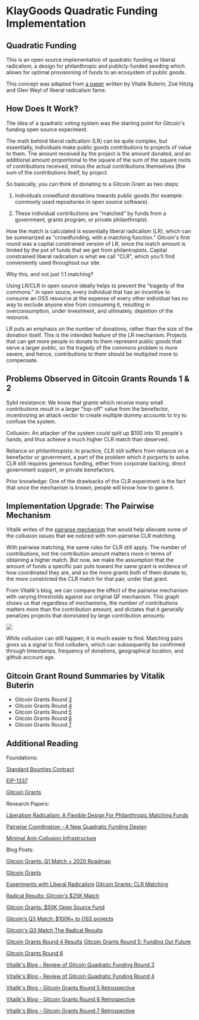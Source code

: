 <!-- Inspiration from Gitcoin QF Implementation -->

# KlayGoods Quadratic Funding Implementation

## Quadratic Funding

This is an open source implementation of quadratic funding or liberal radicalism, a design for philanthropic and publicly-funded seeding which allows for optimal provisioning of funds to an ecosystem of public goods.

This concept was adapted from [a paper](https://poseidon01.ssrn.com/delivery.php?ID=660029082067073116118109064122080113007059056088020045126118025097091089104095118005013117053102018063007119114004031115071017112038078013065115004125088127124090068088040053112098119108124088124100127091000084029019003094031089072104067086002002114101&EXT=pdf) written by Vitalik Buterin, Zoë Hitzig and Glen Weyl of liberal radicalism fame.

## How Does It Work?

The idea of a quadratic voting system was the starting point for Gitcoin's funding open source experiment.

The math behind liberal radicalism (LR) can be quite complex, but essentially, individuals make public goods contributions to projects of value to them. The amount received by the project is the amount donated, and an additional amount proportional to the square of the sum of the square roots of contributions received, minus the actual contributions themselves (the sum of the contributions itself, by project.

So basically, you can think of donating to a Gitcoin Grant as two steps:

1. Individuals crowdfund donations towards public goods (for example: commonly used repositories in open source software).

2. These individual contributions are "matched" by funds from a government, grants program, or private philanthropist.

How the match is calculated is essentially liberal radicalism (LR), which can be summarized as "crowdfunding, with a matching function." Gitcoin's first round was a capital constrained version of LR, since the match amount is limited by the pot of funds that we get from philantropists. Capital constrained liberal radicalism is what we call "CLR", which you'll find conveniently used throughout our site.

Why this, and not just 1:1 matching?

Using LR/CLR in open source ideally helps to prevent the "tragedy of the commons." In open souce, every individual that has an incentive to consume an OSS resource at the expense of every other individual has no way to exclude anyone else from consuming it, resulting in overconsumption, under investment, and ultimately, depletion of the resource.

LR puts an emphasis on the number of donations, rather than the size of the donation itself. This is the intended feature of the LR mechanism. Projects that can get more people to donate to them represent public goods that serve a larger public, so the tragedy of the commons problem is more severe, and hence, contributions to them should be multiplied more to compensate.

## Problems Observed in Gitcoin Grants Rounds 1 & 2

Sybil resistance: We know that grants which receive many small contributions result in a larger "top-off" value from the benefactor, incentivizing an attack vector to create multiple dummy accounts to try to confuse the system.

Collusion: An attacker of the system could split up $100 into 10 people's hands, and thus achieve a much higher CLR match than deserved.

Reliance on philanthropists: In practice, CLR still suffers from reliance on a benefactor or government, a part of the problem which it purports to solve. CLR still requires generous funding, either from corporate backing, direct government support, or private benefactors.

Prior knowledge: One of the drawbacks of the CLR experiment is the fact that once the mechanism is known, people will know how to game it.

## Implementation Upgrade: The Pairwise Mechanism

Vitalik writes of the [pairwise mechanism](https://ethresear.ch/t/pairwise-coordination-subsidies-a-new-quadratic-funding-design/5553/9) that would help alleviate some of the collusion issues that we noticed with non-pairwise CLR matching.

With pairwise matching, the same rules for CLR still apply. The number of contributions, not the contribution amount matters more in terms of obtaining a higher match. But now, we make the assumption that the amount of funds a specific pair puts toward the same grant is evidence of how coordinated they are, and so the more grants both of them donate to, the more constricted the CLR match for that pair, under that grant.

From Vitalik's blog, we can compare the effect of the pairwise mechanism with varying thresholds against our original QF mechanism. This graph shows us that regardless of mechanisms, the number of contributions matters more than the contribution amount, and dictates that it generally penalizes projects that dominated by large contribution amounts:

<img src="https://user-images.githubusercontent.com/7516920/94086294-639c7400-fdbf-11ea-840e-a49c3593ff0d.png">

While collusion can still happen, it is much easier to find. Matching pairs gives us a signal to find colluders, which can subsequently be confirmed through timestamps, frequency of donations, geographical location, and github account age.

## Gitcoin Grant Round Summaries by Vitalik Buterin

- Gitcoin Grants Round [3](https://vitalik.ca/general/2019/10/24/gitcoin.html)
- Gitcoin Grants Round [4](https://vitalik.ca/general/2020/01/28/round4.html)
- Gitcoin Grants Round [5](https://vitalik.ca/general/2020/04/30/round5.html)
- Gitcoin Grants Round [6](https://vitalik.ca/general/2020/07/21/round6.html)
- Gitcoin Grants Round [7](https://vitalik.ca/general/2020/10/18/round7.html)

## Additional Reading

Foundations:

[Standard Bounties Contract](https://github.com/Bounties-Network/StandardBounties)

[EIP-1337](https://github.com/ethereum/EIPs/pull/1337)

[Gitcoin Grants](https://github.com/gitcoinco/grants1337)

Research Papers:

[Liberalism Radicalism: A Flexible Design For Philanthropic Matching Funds](https://poseidon01.ssrn.com/delivery.php?ID=660029082067073116118109064122080113007059056088020045126118025097091089104095118005013117053102018063007119114004031115071017112038078013065115004125088127124090068088040053112098119108124088124100127091000084029019003094031089072104067086002002114101&EXT=pdf)

[Pairwise Coordination - A New Quadratic Funding Design](https://ethresear.ch/t/pairwise-coordination-subsidies-a-new-quadratic-funding-design/5553/9)

[Minimal Anti-Collusion Infrastructure](https://ethresear.ch/t/minimal-anti-collusion-infrastructure/5413/2)

Blog Posts:

[Gitcoin Grants: Q1 Match + 2020 Roadmap](https://gitcoin.co/blog/gitcoin-grants-2020/)

[Gitcoin Grants](https://gitcoin.co/blog/gitcoin-grants/)

[Experiments with Liberal Radicalism](https://gitcoin.co/blog/experiments-with-liberal-radicalism/)
[Gitcoin Grants: CLR Matching](https://gitcoin.co/blog/gitcoin-grants-clr-matching/)

[Radical Results: Gitcoin's $25K Match](https://gitcoin.co/blog/radical-results-gitcoins-25k-match/)

[Gitcoin Grants: $50K Open Source Fund](https://gitcoin.co/blog/gitcoin-grants-50k-open-source-fund/)

[Gitcoin’s Q3 Match: $100K+ to OSS projects](https://gitcoin.co/blog/gitcoins-q3-match-100k-to-oss-projects/)

[Gitcoin's Q3 Match The Radical Results](https://gitcoin.co/blog/gitcoins-q3-match/)

[Gitcoin Grants Round 4 Results](https://gitcoin.co/blog/gitcoin-grants-round-4/)
[
Gitcoin Grants Round 5: Funding Our Future](https://gitcoin.co/blog/gitcoin-grants-round-5-funding-our-future/)

[Gitcoin Grants Round 6](https://gitcoin.co/blog/gitcoin-grants-round-6/)

[Vitalik's Blog - Review of Gitcoin Quadratic Funding Round 3](https://vitalik.ca/general/2019/10/24/gitcoin.html)

[Vitalik's Blog - Review of Gitcoin Quadratic Funding Round 4](https://vitalik.ca/general/2020/01/28/round4.html)

[Vitalik's Blog - Gitcoin Grants Round 5 Retrospective](https://vitalik.ca/general/2020/04/30/round5.html)

[Vitalik's Blog - Gitcoin Grants Round 6 Retrospective](https://vitalik.ca/general/2020/07/21/round6.html)

[Vitalik's Blog - Gitcoin Grants Round 7 Retrospective](https://vitalik.ca/general/2020/10/18/round7.html)
